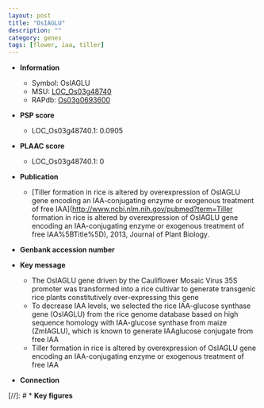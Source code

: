 ```yaml
---
layout: post
title: "OsIAGLU"
description: ""
category: genes
tags: [flower, iaa, tiller]
---
```


* **Information**  
    + Symbol: OsIAGLU  
    + MSU: [LOC_Os03g48740](http://rice.plantbiology.msu.edu/cgi-bin/ORF_infopage.cgi?orf=LOC_Os03g48740)  
    + RAPdb: [Os03g0693600](http://rapdb.dna.affrc.go.jp/viewer/gbrowse_details/irgsp1?name=Os03g0693600)  

* **PSP score**  
    + LOC_Os03g48740.1: 0.0905 

* **PLAAC score**  
    + LOC_Os03g48740.1: 0 

* **Publication**  
    + [Tiller formation in rice is altered by overexpression of OsIAGLU gene encoding an IAA-conjugating enzyme or exogenous treatment of free IAA](http://www.ncbi.nlm.nih.gov/pubmed?term=Tiller formation in rice is altered by overexpression of OsIAGLU gene encoding an IAA-conjugating enzyme or exogenous treatment of free IAA%5BTitle%5D), 2013, Journal of Plant Biology.

* **Genbank accession number**  

* **Key message**  
    + The OsIAGLU gene driven by the Cauliflower Mosaic Virus 35S promoter was transformed into a rice cultivar to generate transgenic rice plants constitutively over-expressing this gene
    + To decrease IAA levels, we selected the rice IAA-glucose synthase gene (OsIAGLU) from the rice genome database based on high sequence homology with IAA-glucose synthase from maize (ZmIAGLU), which is known to generate IAAglucose conjugate from free IAA
    + Tiller formation in rice is altered by overexpression of OsIAGLU gene encoding an IAA-conjugating enzyme or exogenous treatment of free IAA

* **Connection**  

[//]: # * **Key figures**  


